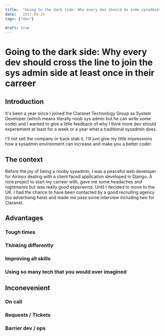 ```yaml
---
title:  "Going to the dark side: Why every dev should do some sysadmin"
date:   2017-09-20
tags: ["dev"]

draft: true
---
```


# Going to the dark side: Why every dev should cross the line to join the sys admin side at least once in their carreer

## Introduction

It's been a year since I joined the Claranet Technology Group as System Developer (which means literally noob sys admin but he can write some code) and I wanted to give a little feedback of why I think more dev should experemient at least for a week or a year what a traditional sysadmin does.

I'll not sell the company or back stab it, I'lll just give my little impressions how a sysadmin environment can increase and make you a better coder.

## The context

Before the joy of being a nooby sysadmin, I was a peaceful web developer for Airinov dealing with a client faced application developed in Django. A nice project to start my carreer with, gave me some headaches and nightmares but was really good experience. Until I decided to move to the UK. I had the chance to have been contacted by a good recruiting agency (no advertising here) and made me pass some interview including two for Claranet.

## Advantages

### Tough times

### Thinking differently

### Improving all skills

### Using so many tech that you would ever imagined

## Inconevenient

### On call

### Requests / Tickets

### Barrier dev / ops
